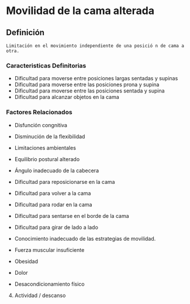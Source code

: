 # Movilidad de la cama alterada
## Definición
	Limitación en el movimiento independiente de una posició n de cama a otra.

### Caracteristicas Definitorias
- Dificultad para moverse entre 
posiciones largas sentadas y 
supinas   
- Dificultad para moverse entre las 
posiciones prona y supina   
- Dificultad para moverse entre las 
posiciones sentada y supina   
- Dificultad para alcanzar objetos 
en la cama

### Factores Relacionados
- Disfunción congnitiva   
- Disminución de la flexibilidad   
- Limitaciones ambientales   
- Equilibrio postural alterado   
- Ángulo inadecuado de la 
cabecera   
 
 
 
 
- Dificultad para reposicionarse en 
la cama   
- Dificultad para volver a la cama   
- Dificultad para rodar en la cama   
- Dificultad para sentarse en el 
borde de la cama   
- Dificultad para girar de lado a lado  
 
 
 
 
 
- Conocimiento inadecuado de las 
estrategias de movilidad.   
- Fuerza muscular insuficiente   
- Obesidad   
- Dolor   
- Desacondicionamiento físico   
 
 4. Actividad / descanso

